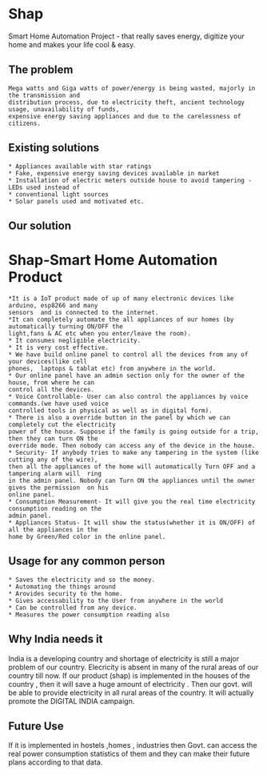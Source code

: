 # Shap
Smart Home Automation Project - that really saves energy, digitize your home and makes your life cool &amp; easy.

## The problem
	Mega watts and Giga watts of power/energy is being wasted, majorly in the transmission and
	distribution process, due to electricity theft, ancient technology usage, unavailability of funds,
	expensive energy saving appliances and due to the carelessness of citizens.

## Existing solutions
    * Appliances available with star ratings
    * Fake, expensive energy saving devices available in market
    * Installation of electric meters outside house to avoid tampering - LEDs used instead of
    * conventional light sources
    * Solar panels used and motivated etc.

## Our solution
# Shap-Smart Home Automation Product
	*It is a IoT product made of up of many electronic devices like arduino, esp8266 and many
	sensors  and is connected to the internet.
	*It can completely automate the all appliances of our homes (by automatically turning ON/OFF the
	light,fans & AC etc when you enter/leave the room).
	* It consumes negligible electricity.
	* It is very cost effective.
	* We have build online panel to control all the devices from any of your devices(like cell
	phones,  laptops & tablat etc) from anywhere in the world.
	* Our online panel have an admin section only for the owner of the house, from where he can
	control all the devices. 
	* Voice Controllable- User can also control the appliances by voice commands.(we have used voice
	controlled tools in physical as well as in digital form).
	* There is also a override button in the panel by which we can completely cut the electricity
	power of the house. Suppose if the family is going outside for a trip, then they can turn ON the
	override mode. Then nobody can access any of the device in the house. 
	* Security- If anybody tries to make any tampering in the system (like cutting any of the wire),
	then all the appliances of the home will automatically Turn OFF and a tampering alarm will  ring
	in the admin panel. Nobody can Turn ON the appliances until the owner gives the permission  on his
	online panel.
	* Consumption Measurement- It will give you the real time electricity consumption reading on the
	admin panel.
	* Appliances Status- It will show the status(whether it is ON/OFF) of all the appliances in the
	home by Green/Red color in the online panel.

## Usage for any common person
	* Saves the electricity and so the money.
	* Automating the things around
	* Arovides security to the home.
	* Gives accessability to the User from anywhere in the world 
	* Can be controlled from any device.
	* Measures the power consumption reading also

## Why India needs it
India is a developing country and shortage of electricity is still a major problem of our country.
Elecricity is absent in many of the rural areas of our country till now. If our product (shap) is
implemented in the houses of the country , then it will save a huge amount of electricity . Then our
govt. will be able to provide electricity in all rural areas of the country. It will actually promote
the DIGITAL INDIA campaign.

## Future Use
If it is implemented in hostels ,homes , industries then Govt. can access the real power consumption
statistics of them and they can make their future plans according to that data.


